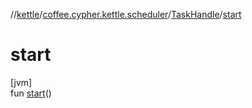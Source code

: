 //[kettle](../../../index.md)/[coffee.cypher.kettle.scheduler](../index.md)/[TaskHandle](index.md)/[start](start.md)

# start

[jvm]\
fun [start](start.md)()
